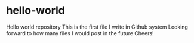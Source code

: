 # hello-world
Hello world repository
This is the first file I write in Github system
Looking forward to how many files I would post in the future
Cheers!

